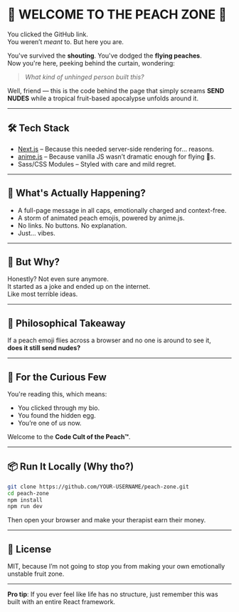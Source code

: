 # 🍑 WELCOME TO THE PEACH ZONE 🍑

You clicked the GitHub link.  
You weren’t _meant_ to. But here you are.

You've survived the **shouting**. You've dodged the **flying peaches**.  
Now you're here, peeking behind the curtain, wondering:

> _What kind of unhinged person built this?_

Well, friend — this is the code behind the page that simply screams **SEND NUDES** while a tropical fruit-based apocalypse unfolds around it.

---

## 🛠️ Tech Stack

- [Next.js](https://nextjs.org/) – Because this needed server-side rendering for… reasons.
- [anime.js](https://animejs.com/) – Because vanilla JS wasn’t dramatic enough for flying 🍑s.
- Sass/CSS Modules – Styled with care and mild regret.

---

## 🍑 What's Actually Happening?

- A full-page message in all caps, emotionally charged and context-free.
- A storm of animated peach emojis, powered by anime.js.
- No links. No buttons. No explanation.
- Just… vibes.

---

## 🤔 But Why?

Honestly? Not even sure anymore.  
It started as a joke and ended up on the internet.  
Like most terrible ideas.

---

## 🧠 Philosophical Takeaway

If a peach emoji flies across a browser and no one is around to see it,  
**does it still send nudes?**

---

## 🫣 For the Curious Few

You're reading this, which means:

- You clicked through my bio.
- You found the hidden egg.
- You’re one of _us_ now.

Welcome to the **Code Cult of the Peach™**.

---

## 📦 Run It Locally (Why tho?)

```bash
git clone https://github.com/YOUR-USERNAME/peach-zone.git
cd peach-zone
npm install
npm run dev
```

Then open your browser and make your therapist earn their money.

---

## 📄 License

MIT, because I’m not going to stop you from making your own emotionally unstable fruit zone.

---

**Pro tip**: If you ever feel like life has no structure, just remember this was built with an entire React framework.
